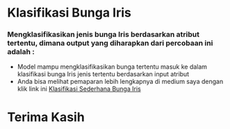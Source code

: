 # **Klasifikasi Bunga Iris**
### Mengklasifikasikan jenis bunga Iris berdasarkan atribut tertentu, dimana output yang diharapkan dari percobaan ini adalah :
* Model mampu mengklasifikasikan bunga tertentu masuk ke dalam klasifikasi bunga Iris jenis tertentu berdasarkan input atribut
* Anda bisa melihat pemaparan lebih lengkapnya di medium saya dengan klik link ini 
[Klasifikasi Sederhana Bunga Iris]('https://cameliare.medium.com/klasifikasi-machine-learning-sederhana-dengan-model-decision-tree-menggunakan-dataset-iris-e504beacb048')
# **Terima Kasih**
